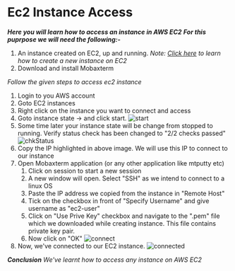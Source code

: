 # Ec2 Instance Access
***Here you will learn how to access an instance in AWS EC2***
***For this puprpose we will need the following:-***
1. An instance created on EC2, up and running. 
   *Note: [Click here](https://github.com/prem1204/Pranay-Assignments/blob/aws-cloud/aws-services/ec2-instance-creation.md) to learn how to create a new instance on EC2*
2. Download and install Mobaxterm

*Follow the given steps to access ec2 instance*
1. Login to you AWS account
2. Goto EC2 instances
3. Right click on the instance you want to connect and access
4. Goto instance state -> and click start. 
    ![start](https://github.com/prem1204/Pranay-Assignments/blob/aws-cloud/images/ec2/start/start.PNG)
5. Some time later your instance state will be change from stopped to running. Verify status check has been changed to "2/2 checks passed"
   ![chkStatus](https://github.com/prem1204/Pranay-Assignments/blob/aws-cloud/images/ec2/start/checkStatus.PNG)
6. Copy the IP highlighted in above image. We will use this IP to connect to our instance
7. Open Mobaxterm application (or any other application like mtputty etc)
   1. Click on session to start a new session
   2. A new window will open. Select "SSH" as we intend to connect to a linux OS
   3. Paste the IP address we copied from the instance in "Remote Host"
   4. Tick on the checkbox in front of "Specify Username" and give username as "ec2-user"
   5. Click on "Use Prive Key" checkbox and navigate to the "<filename>.pem" file which we downloaded while creating instance. This file contains private key pair.
   6. Now click on "OK"
   ![connect](https://github.com/prem1204/Pranay-Assignments/blob/aws-cloud/images/ec2/start/connect.PNG)
8. Now, we've connected to our EC2 instance.
   ![connected](https://github.com/prem1204/Pranay-Assignments/blob/aws-cloud/images/ec2/start/connected.PNG)

***Conclusion***
*We've learnt how to access any instance on AWS EC2*